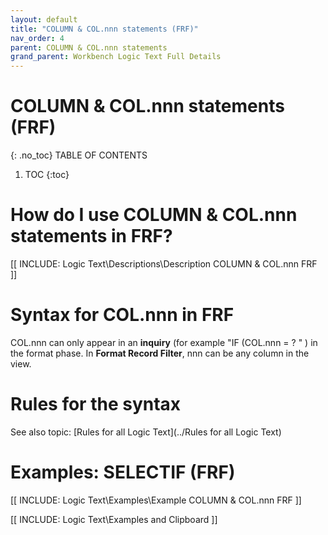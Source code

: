 ```yaml
---
layout: default
title: "COLUMN & COL.nnn statements (FRF)"
nav_order: 4
parent: COLUMN & COL.nnn statements
grand_parent: Workbench Logic Text Full Details
---
```

#  COLUMN & COL.nnn statements (FRF)
{: .no_toc}
TABLE OF CONTENTS 
1. TOC
{:toc}  

# How do I use COLUMN & COL.nnn statements in FRF? 

[[ INCLUDE: Logic Text\Descriptions\Description COLUMN & COL.nnn FRF ]]

# Syntax for COL.nnn in FRF

COL.nnn can only appear in an **inquiry** \(for example "IF \(COL.nnn = ? " \) in the format phase. In **Format Record Filter**, nnn can be any column in the view.

# Rules for the syntax 

See also topic: [Rules for all Logic Text](../Rules for all Logic Text) 

# Examples: SELECTIF (FRF)

[[ INCLUDE: Logic Text\Examples\Example COLUMN & COL.nnn FRF ]]

[[ INCLUDE: Logic Text\Examples and Clipboard ]]





